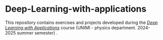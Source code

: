 # Deep-Learning-with-applications
This repository contains exercises and projects developed during the [*Deep Learning with Applications*](https://www.unimi.it/it/corsi/insegnamenti-dei-corsi-di-laurea/2025/deep-learning-con-applicazioni) course (UNIMI - physics department. 2024-2025 summer semester) .
